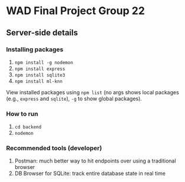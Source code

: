 # WAD Final Project Group 22

## Server-side details 
### Installing packages
1. `npm install -g nodemon`
2. `npm install express`
3. `npm install sqlite3`
4. `npm install ml-knn`

View installed packages using `npm list` (no args shows local packages (e.g., `express` and `sqlite`), `-g` to show global packages).

### How to run 
1. `cd backend`
2. `nodemon` 

### Recommended tools (developer)
1. Postman: much better way to hit endpoints over using a traditional browser 
2. DB Browser for SQLite: track entire database state in real time 
